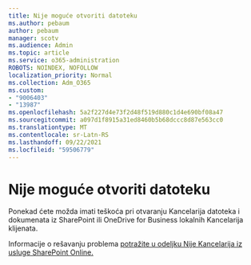 ```yaml
---
title: Nije moguće otvoriti datoteku
ms.author: pebaum
author: pebaum
manager: scotv
ms.audience: Admin
ms.topic: article
ms.service: o365-administration
ROBOTS: NOINDEX, NOFOLLOW
localization_priority: Normal
ms.collection: Adm_O365
ms.custom:
- "9006403"
- "13987"
ms.openlocfilehash: 5a2f227d4e73f2d48f519d880c1d4e690bf08a47
ms.sourcegitcommit: a097d1f8915a31ed8460b5b68dccc8d87e563cc0
ms.translationtype: MT
ms.contentlocale: sr-Latn-RS
ms.lasthandoff: 09/22/2021
ms.locfileid: "59506779"
---
```

# <a name="cant-open-file"></a>Nije moguće otvoriti datoteku

Ponekad ćete možda imati teškoća pri otvaranju Kancelarija datoteka i dokumenata iz SharePoint ili OneDrive for Business lokalnih Kancelarija klijenata. 

Informacije o rešavanju problema [potražite u odeljku Nije Kancelarija iz usluge SharePoint Online.](https://docs.microsoft.com/sharepoint/troubleshoot/administration/cant-open-office-files)